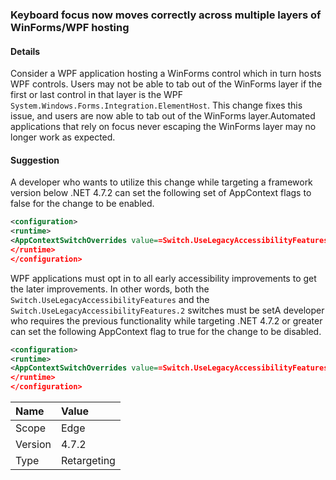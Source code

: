 ### Keyboard focus now moves correctly across multiple layers of WinForms/WPF hosting

#### Details

Consider a WPF application hosting a WinForms control which in turn hosts WPF controls. Users may not be able to tab out of the WinForms layer if the first or last control in that layer is the WPF `System.Windows.Forms.Integration.ElementHost`. This change fixes this issue, and users are now able to tab out of the WinForms layer.Automated applications that rely on focus never escaping the WinForms layer may no longer work as expected.

#### Suggestion

A developer who wants to utilize this change while targeting a framework version below .NET 4.7.2 can set the following set of AppContext flags to false for the change to be enabled.

```xml
<configuration>
<runtime>
<AppContextSwitchOverrides value==Switch.UseLegacyAccessibilityFeatures=false;Switch.UseLegacyAccessibilityFeatures.2=false=/>
</runtime>
</configuration>
```

WPF applications must opt in to all early accessibility improvements to get the later improvements. In other words, both the `Switch.UseLegacyAccessibilityFeatures` and the `Switch.UseLegacyAccessibilityFeatures.2` switches must be setA developer who requires the previous functionality while targeting .NET 4.7.2 or greater can set the following AppContext flag to true for the change to be disabled.

```xml
<configuration>
<runtime>
<AppContextSwitchOverrides value==Switch.UseLegacyAccessibilityFeatures.2=true=/>
</runtime>
</configuration>
```

| Name    | Value       |
|:--------|:------------|
| Scope   | Edge        |
| Version | 4.7.2       |
| Type    | Retargeting |
